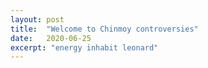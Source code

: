 ```yaml
---
layout: post
title:  "Welcome to Chinmoy controversies"
date:   2020-06-25
excerpt: "energy inhabit leonard"
---
```

